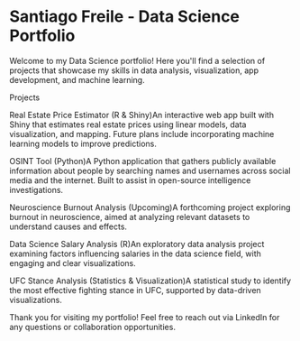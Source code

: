 # Santiago Freile - Data Science Portfolio

Welcome to my Data Science portfolio! Here you'll find a selection of projects that showcase my skills in data analysis, visualization, app development, and machine learning.

Projects

Real Estate Price Estimator (R & Shiny)An interactive web app built with Shiny that estimates real estate prices using linear models, data visualization, and mapping. Future plans include incorporating machine learning models to improve predictions.

OSINT Tool (Python)A Python application that gathers publicly available information about people by searching names and usernames across social media and the internet. Built to assist in open-source intelligence investigations.

Neuroscience Burnout Analysis (Upcoming)A forthcoming project exploring burnout in neuroscience, aimed at analyzing relevant datasets to understand causes and effects.

Data Science Salary Analysis (R)An exploratory data analysis project examining factors influencing salaries in the data science field, with engaging and clear visualizations.

UFC Stance Analysis (Statistics & Visualization)A statistical study to identify the most effective fighting stance in UFC, supported by data-driven visualizations.

Thank you for visiting my portfolio! Feel free to reach out via LinkedIn for any questions or collaboration opportunities.
